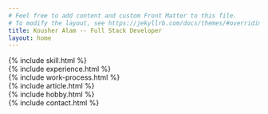 ```yaml
---
# Feel free to add content and custom Front Matter to this file.
# To modify the layout, see https://jekyllrb.com/docs/themes/#overriding-theme-defaults
title: Kousher Alam -- Full Stack Developer
layout: home
---
```

<div class="single-row">
    {% include skill.html %}
</div>
<div class="single-row">
    {% include experience.html %}
</div>
<div class="single-row">
    {% include work-process.html %}
</div>



<div class="single-row">
    {% include article.html %}
</div>

<div class="single-row">
    {% include hobby.html %}
</div>

<div class="single-row">
    {% include contact.html %}
</div>

